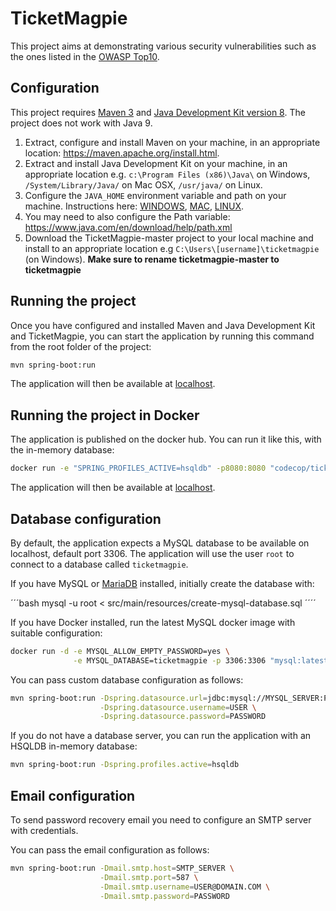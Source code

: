 TicketMagpie
============

This project aims at demonstrating various security vulnerabilities such as the ones listed in the [OWASP Top10](https://www.owasp.org/index.php/Category:OWASP_Top_Ten_Project).

Configuration
-------------

This project requires [Maven 3](https://maven.apache.org/) and
[Java Development Kit version 8](http://www.oracle.com/technetwork/java/javase/downloads/jdk8-downloads-2133151.html/).
The project does not work with Java 9.

1. Extract, configure and install Maven on your machine, in an appropriate location: https://maven.apache.org/install.html.
2. Extract and install Java Development Kit on your machine, in an appropriate location e.g. `c:\Program Files (x86)\Java\` on Windows, `/System/Library/Java/` on Mac OSX, `/usr/java/` on Linux.
3. Configure the `JAVA_HOME` environment variable and path on your machine. Instructions here: [WINDOWS](https://confluence.atlassian.com/doc/setting-the-java_home-variable-in-windows-8895.html),
[MAC](https://www.mkyong.com/java/how-to-set-java_home-environment-variable-on-mac-os-x/),
[LINUX](http://www.cyberciti.biz/faq/linux-unix-set-java_home-path-variable/).
4. You may need to also configure the Path variable: https://www.java.com/en/download/help/path.xml
5. Download the TicketMagpie-master project to your local machine and install to an appropriate location e.g `C:\Users\[username]\ticketmagpie` (on Windows).
**Make sure to rename ticketmagpie-master to ticketmagpie**

Running the project
-------------------

Once you have configured and installed Maven and Java Development Kit and TicketMagpie, you can start the application by running this command from the root folder of the project:

```bash
mvn spring-boot:run
```

The application will then be available at [localhost](http://localhost:8080).

Running the project in Docker
-----------------------------

The application is published on the docker hub. You can run it like this, with the in-memory database:

```bash
docker run -e "SPRING_PROFILES_ACTIVE=hsqldb" -p8080:8080 "codecop/ticketmagpie"
```

The application will then be available at [localhost](http://localhost:8080).

Database configuration
----------------------

By default, the application expects a MySQL database to be available on localhost, default port 3306.
The application will use the user `root` to connect to a database called `ticketmagpie`.

If you have MySQL or [MariaDB](https://mariadb.org/) installed, initially create the database with:

´´´bash
mysql -u root < src/main/resources/create-mysql-database.sql
´´´´

If you have Docker installed, run the latest MySQL docker image with suitable configuration:

```bash
docker run -d -e MYSQL_ALLOW_EMPTY_PASSWORD=yes \
              -e MYSQL_DATABASE=ticketmagpie -p 3306:3306 "mysql:latest"
```

You can pass custom database configuration as follows:

```bash
mvn spring-boot:run -Dspring.datasource.url=jdbc:mysql://MYSQL_SERVER:PORT/DB_NAME \
                    -Dspring.datasource.username=USER \
                    -Dspring.datasource.password=PASSWORD
```

If you do not have a database server, you can run the application with an HSQLDB in-memory database:

```bash
mvn spring-boot:run -Dspring.profiles.active=hsqldb
```

Email configuration
-------------------

To send password recovery email you need to configure an SMTP server with credentials.

You can pass the email configuration as follows:

```bash
mvn spring-boot:run -Dmail.smtp.host=SMTP_SERVER \
                    -Dmail.smtp.port=587 \
                    -Dmail.smtp.username=USER@DOMAIN.COM \
                    -Dmail.smtp.password=PASSWORD
```
